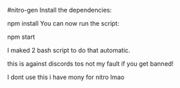 #nitro-gen
Install the dependencies:

npm install
You can now run the script:

npm start

I maked 2 bash script to do that automatic. 

this is against discords tos not my fault if you get banned!

I dont use this i have mony for nitro lmao
